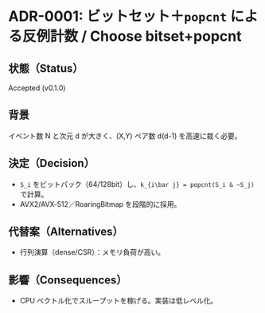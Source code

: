 # ADR-0001: ビットセット＋`popcnt` による反例計数 / Choose bitset+popcnt

## 状態（Status）
Accepted (v0.1.0)

## 背景
イベント数 N と次元 d が大きく、(X,Y) ペア数 d(d-1) を高速に裁く必要。

## 決定（Decision）
- `S_i` をビットパック（64/128bit）し、`k_{i\bar j} = popcnt(S_i & ~S_j)` で計算。
- AVX2/AVX‑512／RoaringBitmap を段階的に採用。

## 代替案（Alternatives）
- 行列演算（dense/CSR）：メモリ負荷が高い。

## 影響（Consequences）
- CPU ベクトル化でスループットを稼げる。実装は低レベル化。
